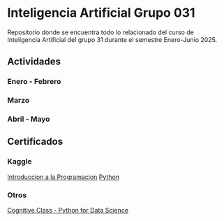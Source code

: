 # Inteligencia Artificial Grupo 031
Repositorio donde se encuentra todo lo relacionado del curso de Inteligencia Artificial del grupo 31 durante el semestre Enero-Junio 2025.
## Actividades
### Enero - Febrero
### Marzo
### Abril - Mayo

## Certificados
### Kaggle
[Introduccion a la Programacion](certificados/kaggle/certificado-1-introduccion-a-la-programacion.pdf)
[Python](certificados/kaggle/certificado-2-python.pdf)
### Otros
[Cognitive Class - Python for Data Science](certificados/otros/IBM-PY0101EN-Certificate.pdf)
